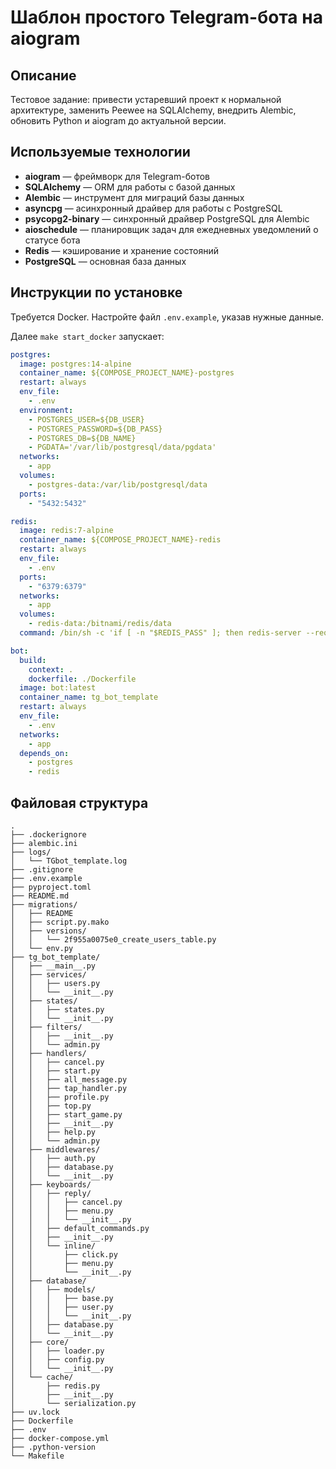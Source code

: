 # Шаблон простого Telegram-бота на aiogram

## Описание

Тестовое задание: привести устаревший проект к нормальной архитектуре, заменить Peewee на SQLAlchemy, внедрить Alembic, обновить Python и aiogram до актуальной версии.

## Используемые технологии

- **aiogram** — фреймворк для Telegram-ботов
- **SQLAlchemy** — ORM для работы с базой данных
- **Alembic** — инструмент для миграций базы данных
- **asyncpg** — асинхронный драйвер для работы с PostgreSQL
- **psycopg2-binary** — синхронный драйвер PostgreSQL для Alembic
- **aioschedule** — планировщик задач для ежедневных уведомлений о статусе бота
- **Redis** — кэширование и хранение состояний
- **PostgreSQL** — основная база данных

## Инструкции по установке

Требуется Docker. Настройте файл `.env.example`, указав нужные данные.

Далее `make start_docker` запускает:

```yaml
postgres:
  image: postgres:14-alpine
  container_name: ${COMPOSE_PROJECT_NAME}-postgres
  restart: always
  env_file:
    - .env
  environment:
    - POSTGRES_USER=${DB_USER}
    - POSTGRES_PASSWORD=${DB_PASS}
    - POSTGRES_DB=${DB_NAME}
    - PGDATA='/var/lib/postgresql/data/pgdata'
  networks:
    - app
  volumes:
    - postgres-data:/var/lib/postgresql/data
  ports:
    - "5432:5432"

redis:
  image: redis:7-alpine
  container_name: ${COMPOSE_PROJECT_NAME}-redis
  restart: always
  env_file:
    - .env
  ports:
    - "6379:6379"
  networks:
    - app
  volumes:
    - redis-data:/bitnami/redis/data
  command: /bin/sh -c 'if [ -n "$REDIS_PASS" ]; then redis-server --requirepass "$REDIS_PASS"; else redis-server; fi'

bot:
  build:
    context: .
    dockerfile: ./Dockerfile
  image: bot:latest
  container_name: tg_bot_template
  restart: always
  env_file:
    - .env
  networks:
    - app
  depends_on:
    - postgres
    - redis
```

## Файловая структура

```
.
├── .dockerignore
├── alembic.ini
├── logs/
│   └── TGbot_template.log
├── .gitignore
├── .env.example
├── pyproject.toml
├── README.md
├── migrations/
│   ├── README
│   ├── script.py.mako
│   ├── versions/
│   │   └── 2f955a0075e0_create_users_table.py
│   └── env.py
├── tg_bot_template/
│   ├── __main__.py
│   ├── services/
│   │   ├── users.py
│   │   └── __init__.py
│   ├── states/
│   │   ├── states.py
│   │   └── __init__.py
│   ├── filters/
│   │   ├── __init__.py
│   │   └── admin.py
│   ├── handlers/
│   │   ├── cancel.py
│   │   ├── start.py
│   │   ├── all_message.py
│   │   ├── tap_handler.py
│   │   ├── profile.py
│   │   ├── top.py
│   │   ├── start_game.py
│   │   ├── __init__.py
│   │   ├── help.py
│   │   └── admin.py
│   ├── middlewares/
│   │   ├── auth.py
│   │   ├── database.py
│   │   └── __init__.py
│   ├── keyboards/
│   │   ├── reply/
│   │   │   ├── cancel.py
│   │   │   ├── menu.py
│   │   │   └── __init__.py
│   │   ├── default_commands.py
│   │   ├── __init__.py
│   │   └── inline/
│   │       ├── click.py
│   │       ├── menu.py
│   │       └── __init__.py
│   ├── database/
│   │   ├── models/
│   │   │   ├── base.py
│   │   │   ├── user.py
│   │   │   └── __init__.py
│   │   ├── database.py
│   │   └── __init__.py
│   ├── core/
│   │   ├── loader.py
│   │   ├── config.py
│   │   └── __init__.py
│   └── cache/
│       ├── redis.py
│       ├── __init__.py
│       └── serialization.py
├── uv.lock
├── Dockerfile
├── .env
├── docker-compose.yml
├── .python-version
└── Makefile
```
